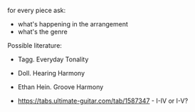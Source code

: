 for every piece ask:
- what's happening in the arrangement
- what's the genre

Possible literature:
- Tagg. Everyday Tonality
- Doll. Hearing Harmony
- Ethan Hein. Groove Harmony

- https://tabs.ultimate-guitar.com/tab/1587347 - I-IV or I-V?
